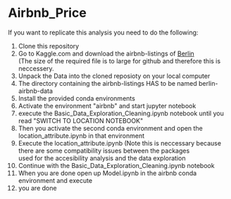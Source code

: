 # Airbnb_Price


If you want to replicate this analysis you need to do the following:
1. Clone this repository
2. Go to Kaggle.com and download the airbnb-listings of [Berlin](https://www.kaggle.com/brittabettendorf/berlin-airbnb-data) <br>
 (The size of the required file is to large for github and therefore this is neccessery.
3. Unpack the Data into the cloned reposioty on your local computer
4. The directory containing the airbnb-listings HAS to be named berlin-airbnb-data
5. Install the provided conda environments
6. Activate the environment "airbnb" and start jupyter notebook
7. execute the Basic_Data_Exploration_Cleaning.ipynb notebook until you read "SWITCH TO LOCATION NOTEBOOK"
8. Then you activate the second conda environment and open the location_attribute.ipynb in that environment
9. Execute the location_attribute.ipynb (Note this is neccessary because there are some compatibility issues between the packages <br>
   used for the accesibility analysis and the data exploration
10. Continue with the Basic_Data_Exploration_Cleaning.ipynb notebook
11. When you are done open up Model.ipynb in the airbnb conda environment and execute
12. you are done
